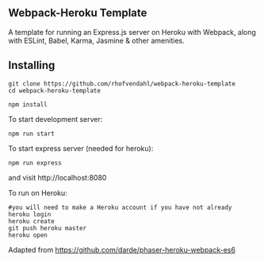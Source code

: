 ## Webpack-Heroku Template

A template for running an Express.js server on Heroku with Webpack, along with ESLint, Babel, Karma, Jasmine & other amenities.

## Installing

```
git clone https://github.com/rhofvendahl/webpack-heroku-template
cd webpack-heroku-template

npm install
```
To start development server:
```
npm run start
```

To start express server (needed for heroku):
```
npm run express
```
and visit http://localhost:8080

To run on Heroku:
```
#you will need to make a Heroku account if you have not already
heroku login
heroku create
git push heroku master
heroku open
```

Adapted from https://github.com/darde/phaser-heroku-webpack-es6

